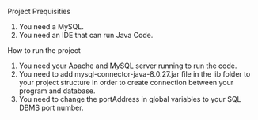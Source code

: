 Project Prequisities
1) You need a MySQL.
2) You need an IDE that can run Java Code.

How to run the project
1) You need your Apache and MySQL server running to run the code.
2) You need to add mysql-connector-java-8.0.27.jar file in the lib folder to your project structure in order to create connection between your program and database.
3) You need to change the portAddress in global variables to your SQL DBMS port number.

